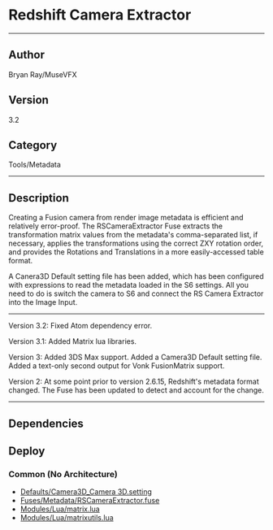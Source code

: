 # Redshift Camera Extractor
___

## Author
Bryan Ray/MuseVFX

## Version
3.2

## Category
Tools/Metadata

___

## Description
<p>Creating a Fusion camera from render image metadata is efficient and relatively error-proof. The RSCameraExtractor Fuse extracts the transformation matrix values from the metadata's comma-separated list, if necessary, applies the transformations using the correct ZXY rotation order, and provides the Rotations and Translations in a more easily-accessed table format.</p>
<p>A Canera3D Default setting file has been added, which has been configured with expressions to read the metadata loaded in the S6 settings. All you need to do is switch the camera to S6 and connect the RS Camera Extractor into the Image Input.

<hr>

<p>Version 3.2: Fixed Atom dependency error.	
<p>Version 3.1: Added Matrix lua libraries.
<p>Version 3: Added 3DS Max support. Added a Camera3D Default setting file. Added a text-only second output for Vonk FusionMatrix support.
<p>Version 2: At some point prior to version 2.6.15, Redshift's metadata format changed. The Fuse has been updated to detect and account for the change.</p>



___

## Dependencies

## Deploy

### Common (No Architecture)

<ul>
<li><a href="https://gitlab.com/WeSuckLess/Reactor/-/blob/master/Atoms/com.MuseVFX.RSCameraExtractor/Defaults/Camera3D_Camera 3D.setting?ref_type=heads">Defaults/Camera3D_Camera 3D.setting</a></li>
<li><a href="https://gitlab.com/WeSuckLess/Reactor/-/blob/master/Atoms/com.MuseVFX.RSCameraExtractor/Fuses/Metadata/RSCameraExtractor.fuse?ref_type=heads">Fuses/Metadata/RSCameraExtractor.fuse</a></li>
<li><a href="https://gitlab.com/WeSuckLess/Reactor/-/blob/master/Atoms/com.MuseVFX.RSCameraExtractor/Modules/Lua/matrix.lua?ref_type=heads">Modules/Lua/matrix.lua</a></li>
<li><a href="https://gitlab.com/WeSuckLess/Reactor/-/blob/master/Atoms/com.MuseVFX.RSCameraExtractor/Modules/Lua/matrixutils.lua?ref_type=heads">Modules/Lua/matrixutils.lua</a></li>
</ul>
